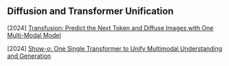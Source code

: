 ## Diffusion and Transformer Unification

[2024] [Transfusion: Predict the Next Token and Diffuse Images with One Multi-Modal Model](https://arxiv.org/abs/2408.11039)

[2024] [Show-o: One Single Transformer to Unify Multimodal Understanding and Generation](https://arxiv.org/abs/2408.12528)